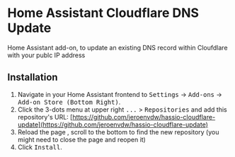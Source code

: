 # Home Assistant Cloudflare DNS Update
Home Assistant add-on, to update an existing DNS record within Cloufdlare with your publc IP address

## Installation

1. Navigate in your Home Assistant frontend to <kbd>Settings</kbd> -> <kbd>Add-ons</kbd> -> <kbd>Add-on Store (Bottom Right)</kbd>.
2. Click the 3-dots menu at upper right <kbd>...</kbd> > <kbd>Repositories</kbd> and add this repository's URL: [https://github.com/jeroenvdw/hassio-cloudflare-update](https://github.com/jeroenvdw/hassio-cloudflare-update)
3. Reload the page , scroll to the bottom to find the new repository (you might need to close the page and reopen it)
4. Click <kbd>Install</kbd>.
